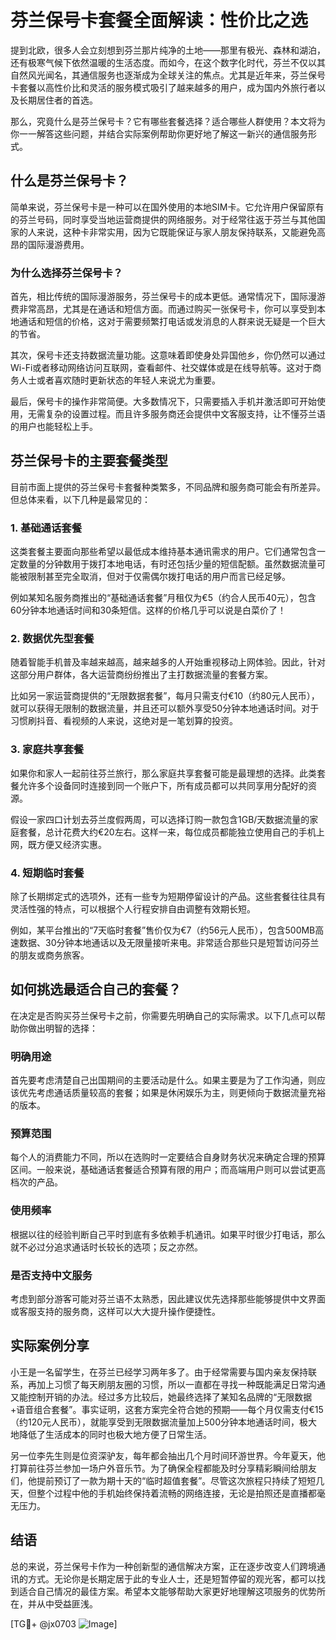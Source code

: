 # 芬兰保号卡套餐全面解读：性价比之选

提到北欧，很多人会立刻想到芬兰那片纯净的土地——那里有极光、森林和湖泊，还有极寒气候下依然温暖的生活态度。而如今，在这个数字化时代，芬兰不仅以其自然风光闻名，其通信服务也逐渐成为全球关注的焦点。尤其是近年来，芬兰保号卡套餐以高性价比和灵活的服务模式吸引了越来越多的用户，成为国内外旅行者以及长期居住者的首选。

那么，究竟什么是芬兰保号卡？它有哪些套餐选择？适合哪些人群使用？本文将为你一一解答这些问题，并结合实际案例帮助你更好地了解这一新兴的通信服务形式。

## 什么是芬兰保号卡？

简单来说，芬兰保号卡是一种可以在国外使用的本地SIM卡。它允许用户保留原有的芬兰号码，同时享受当地运营商提供的网络服务。对于经常往返于芬兰与其他国家的人来说，这种卡非常实用，因为它既能保证与家人朋友保持联系，又能避免高昂的国际漫游费用。

### 为什么选择芬兰保号卡？

首先，相比传统的国际漫游服务，芬兰保号卡的成本更低。通常情况下，国际漫游费非常高昂，尤其是在通话和短信方面。而通过购买一张保号卡，你可以享受到本地通话和短信的价格，这对于需要频繁打电话或发消息的人群来说无疑是一个巨大的节省。

其次，保号卡还支持数据流量功能。这意味着即使身处异国他乡，你仍然可以通过Wi-Fi或者移动网络访问互联网，查看邮件、社交媒体或是在线导航等。这对于商务人士或者喜欢随时更新状态的年轻人来说尤为重要。

最后，保号卡的操作非常简便。大多数情况下，只需要插入手机并激活即可开始使用，无需复杂的设置过程。而且许多服务商还会提供中文客服支持，让不懂芬兰语的用户也能轻松上手。

## 芬兰保号卡的主要套餐类型

目前市面上提供的芬兰保号卡套餐种类繁多，不同品牌和服务商可能会有所差异。但总体来看，以下几种是最常见的：

### 1. 基础通话套餐
这类套餐主要面向那些希望以最低成本维持基本通讯需求的用户。它们通常包含一定数量的分钟数用于拨打本地电话，有时还包括少量的短信配额。虽然数据流量可能被限制甚至完全取消，但对于仅需偶尔拨打电话的用户而言已经足够。

例如某知名服务商推出的“基础通话套餐”月租仅为€5（约合人民币40元），包含60分钟本地通话时间和30条短信。这样的价格几乎可以说是白菜价了！

### 2. 数据优先型套餐
随着智能手机普及率越来越高，越来越多的人开始重视移动上网体验。因此，针对这部分用户群体，各大运营商纷纷推出了主打数据流量的套餐方案。

比如另一家运营商提供的“无限数据套餐”，每月只需支付€10（约80元人民币），就可以获得无限制的数据流量，并且还可以额外享受50分钟本地通话时间。对于习惯刷抖音、看视频的人来说，这绝对是一笔划算的投资。

### 3. 家庭共享套餐
如果你和家人一起前往芬兰旅行，那么家庭共享套餐可能是最理想的选择。此类套餐允许多个设备同时连接到同一个账户下，所有成员都可以共同享用分配好的资源。

假设一家四口计划去芬兰度假两周，可以选择订购一款包含1GB/天数据流量的家庭套餐，总计花费大约€20左右。这样一来，每位成员都能独立使用自己的手机上网，既方便又经济实惠。

### 4. 短期临时套餐
除了长期绑定式的选项外，还有一些专为短期停留设计的产品。这些套餐往往具有灵活性强的特点，可以根据个人行程安排自由调整有效期长短。

例如，某平台推出的“7天临时套餐”售价仅为€7（约56元人民币），包含500MB高速数据、30分钟本地通话以及无限量接听来电。非常适合那些只是短暂访问芬兰的朋友或商务旅客。

## 如何挑选最适合自己的套餐？

在决定是否购买芬兰保号卡之前，你需要先明确自己的实际需求。以下几点可以帮助你做出明智的选择：

### 明确用途
首先要考虑清楚自己出国期间的主要活动是什么。如果主要是为了工作沟通，则应该优先考虑通话质量较高的套餐；如果是休闲娱乐为主，则更倾向于数据流量充裕的版本。

### 预算范围
每个人的消费能力不同，所以在选购时一定要结合自身财务状况来确定合理的预算区间。一般来说，基础通话套餐适合预算有限的用户；而高端用户则可以尝试更高档次的产品。

### 使用频率
根据以往的经验判断自己平时到底有多依赖手机通讯。如果平时很少打电话，那么就不必过分追求通话时长较长的选项；反之亦然。

### 是否支持中文服务
考虑到部分游客可能对芬兰语不太熟悉，因此建议优先选择那些能够提供中文界面或客服支持的服务商，这样可以大大提升操作便捷性。

## 实际案例分享

小王是一名留学生，在芬兰已经学习两年多了。由于经常需要与国内亲友保持联系，再加上习惯了每天刷朋友圈的习惯，所以一直都在寻找一种既能满足日常沟通又能控制开销的办法。经过多方比较后，她最终选择了某知名品牌的“无限数据+语音组合套餐”。事实证明，这套方案完全符合她的预期——每个月仅需支付€15（约120元人民币），就能享受到无限数据流量加上500分钟本地通话时间，极大地降低了生活成本的同时也极大地方便了日常生活。

另一位李先生则是位资深驴友，每年都会抽出几个月时间环游世界。今年夏天，他打算前往芬兰参加一场户外音乐节。为了确保全程都能及时分享精彩瞬间给朋友们，他提前预订了一款为期十天的“临时超值套餐”。尽管这次旅程只持续了短短几天，但整个过程中他的手机始终保持着流畅的网络连接，无论是拍照还是直播都毫无压力。

## 结语

总的来说，芬兰保号卡作为一种创新型的通信解决方案，正在逐步改变人们跨境通讯的方式。无论你是长期定居于此的专业人士，还是短暂停留的观光客，都可以找到适合自己情况的最佳方案。希望本文能够帮助大家更好地理解这项服务的优势所在，并从中受益匪浅。

[TG💪+ @jx0703 ![Image](https://github.com/user-attachments/assets/dbca1d08-cadb-493c-b0ec-ad6f7a83f270)]